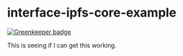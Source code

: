 # interface-ipfs-core-example

[![Greenkeeper badge](https://badges.greenkeeper.io/RichardLitt/interface-ipfs-core-example.svg)](https://greenkeeper.io/)

This is seeing if I can get this working.

